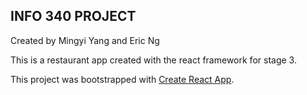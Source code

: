 ## INFO 340 PROJECT
Created by Mingyi Yang and Eric Ng

This is a restaurant app created with the react framework for stage 3.

This project was bootstrapped with [Create React App](https://github.com/facebook/create-react-app).

